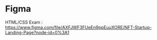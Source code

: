 # Figma
HTML/CSS Exam : 
https://www.figma.com/file/AXFJWF3FUeEn9ppEuuXORE/NFT-Startup-Landing-Page?node-id=0%3A1
